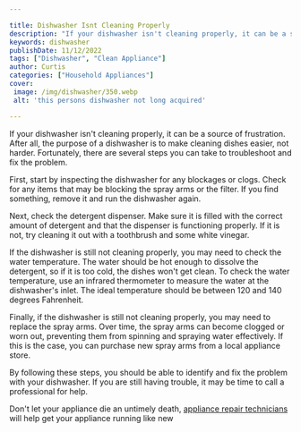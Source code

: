 ```yaml
---

title: Dishwasher Isnt Cleaning Properly
description: "If your dishwasher isn't cleaning properly, it can be a source of frustration. After all, the purpose of a dishwasher is to make c...get more info"
keywords: dishwasher
publishDate: 11/12/2022
tags: ["Dishwasher", "Clean Appliance"]
author: Curtis
categories: ["Household Appliances"]
cover: 
 image: /img/dishwasher/350.webp
 alt: 'this persons dishwasher not long acquired'

---
```


If your dishwasher isn't cleaning properly, it can be a source of frustration. After all, the purpose of a dishwasher is to make cleaning dishes easier, not harder. Fortunately, there are several steps you can take to troubleshoot and fix the problem.

First, start by inspecting the dishwasher for any blockages or clogs. Check for any items that may be blocking the spray arms or the filter. If you find something, remove it and run the dishwasher again.

Next, check the detergent dispenser. Make sure it is filled with the correct amount of detergent and that the dispenser is functioning properly. If it is not, try cleaning it out with a toothbrush and some white vinegar.

If the dishwasher is still not cleaning properly, you may need to check the water temperature. The water should be hot enough to dissolve the detergent, so if it is too cold, the dishes won't get clean. To check the water temperature, use an infrared thermometer to measure the water at the dishwasher's inlet. The ideal temperature should be between 120 and 140 degrees Fahrenheit.

Finally, if the dishwasher is still not cleaning properly, you may need to replace the spray arms. Over time, the spray arms can become clogged or worn out, preventing them from spinning and spraying water effectively. If this is the case, you can purchase new spray arms from a local appliance store.

By following these steps, you should be able to identify and fix the problem with your dishwasher. If you are still having trouble, it may be time to call a professional for help.

Don't let your appliance die an untimely death, <a href="/pages/appliance-repair-technicians/">appliance repair technicians</a> will help get your appliance running like new